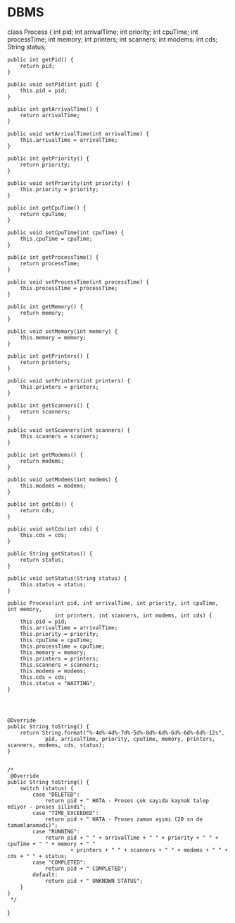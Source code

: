 # DBMS
class Process {
    int pid;
    int arrivalTime;
    int priority;
    int cpuTime;
    int processTime;
    int memory;
    int printers;
    int scanners;
    int modems;
    int cds;
    String status;

    public int getPid() {
        return pid;
    }

    public void setPid(int pid) {
        this.pid = pid;
    }

    public int getArrivalTime() {
        return arrivalTime;
    }

    public void setArrivalTime(int arrivalTime) {
        this.arrivalTime = arrivalTime;
    }

    public int getPriority() {
        return priority;
    }

    public void setPriority(int priority) {
        this.priority = priority;
    }

    public int getCpuTime() {
        return cpuTime;
    }

    public void setCpuTime(int cpuTime) {
        this.cpuTime = cpuTime;
    }

    public int getProcessTime() {
        return processTime;
    }

    public void setProcessTime(int processTime) {
        this.processTime = processTime;
    }

    public int getMemory() {
        return memory;
    }

    public void setMemory(int memory) {
        this.memory = memory;
    }

    public int getPrinters() {
        return printers;
    }

    public void setPrinters(int printers) {
        this.printers = printers;
    }

    public int getScanners() {
        return scanners;
    }

    public void setScanners(int scanners) {
        this.scanners = scanners;
    }

    public int getModems() {
        return modems;
    }

    public void setModems(int modems) {
        this.modems = modems;
    }

    public int getCds() {
        return cds;
    }

    public void setCds(int cds) {
        this.cds = cds;
    }

    public String getStatus() {
        return status;
    }

    public void setStatus(String status) {
        this.status = status;
    }

    public Process(int pid, int arrivalTime, int priority, int cpuTime, int memory,
                   int printers, int scanners, int modems, int cds) {
        this.pid = pid;
        this.arrivalTime = arrivalTime;
        this.priority = priority;
        this.cpuTime = cpuTime;
        this.processTime = cpuTime;
        this.memory = memory;
        this.printers = printers;
        this.scanners = scanners;
        this.modems = modems;
        this.cds = cds;
        this.status = "WAITING";
    }




    @Override
    public String toString() {
        return String.format("%-4d%-4d%-7d%-5d%-8d%-6d%-6d%-6d%-6d%-12s",
                pid, arrivalTime, priority, cpuTime, memory, printers, scanners, modems, cds, status);
    }


    /*
     @Override
    public String toString() {
        switch (status) {
            case "DELETED":
                return pid + " HATA - Proses çok sayıda kaynak talep ediyor - proses silindi";
            case "TIME_EXCEEDED":
                return pid + " HATA - Proses zaman aşımı (20 sn de tamamlanamadı)";
            case "RUNNING":
                return pid + " " + arrivalTime + " " + priority + " " + cpuTime + " " + memory + " "
                        + printers + " " + scanners + " " + modems + " " + cds + " " + status;
            case "COMPLETED":
                return pid + " COMPLETED";
            default:
                return pid + " UNKNOWN STATUS";
        }
    }
     */
}
